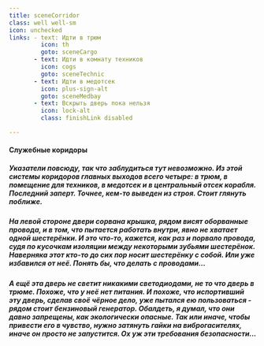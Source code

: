 ```yaml
---
title: sceneCorridor
class: well well-sm
icon: unchecked
links: - text: Идти в трюм
         icon: th
         goto: sceneCargo
       - text: Идти в комнату техников
         icon: cogs
         goto: sceneTechnic
       - text: Идти в медотсек
         icon: plus-sign-alt
         goto: sceneMedbay
       - text: Вскрыть дверь пока нельзя
         icon: lock-alt
         class: finishLink disabled

---
```

<h4>Служебные коридоры</h4>
<h5>Указатели повсюду, так что заблудиться тут невозможно. Из этой системы коридоров главных выходов всего четыре: в трюм, в помещение для техников, в медотсек и в центральный отсек корабля. Последний заперт. Точнее, кем-то выведен из строя. Стоит глянуть поближе.</h5>
<h5>На левой стороне двери сорвана крышка, рядом висят оборванные провода, и в том, что пытается работать внутри, явно не хватает одной шестерёнки. И это что-то, кажется, как раз и порвало провода, судя по кусочкам изоляции между некоторыми зубьями шестерёнок. Наверняка этот кто-то до сих пор носит шестерёнку с собой. Или уже избавился от неё. Понять бы, что делать с проводами...</h5>
<h5>А ещё эта дверь не светит никакими светодиодами, не то что дверь в трюме. Похоже, что у неё нет питания. И похоже, что испортивший эту дверь, сделав своё чёрное дело, уже пытался ею пользоваться - рядом стоит бензиновый генератор. Обалдеть, я думал, что они давно запрещены, как экологически опасные. Так или иначе, чтобы привести его в чувство, нужно затянуть гайки на виброгасителях, иначе он просто не запустится. Ох уж эти требования безопасности...</h5>
